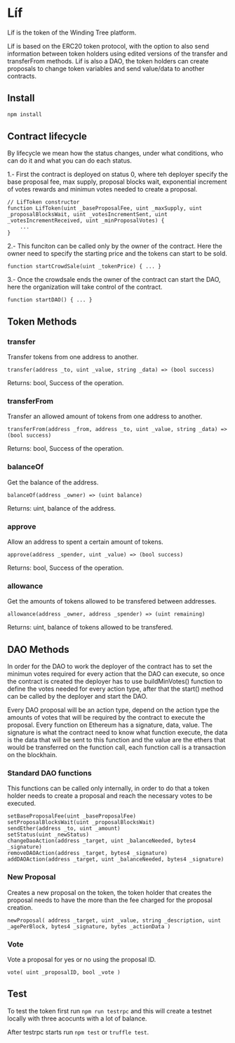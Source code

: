 # Líf

Líf is the token of the Winding Tree platform.

Líf is based on the ERC20 token protocol, with the option to also send information between token holders using edited versions of the transfer and transferFrom methods.
Lif is also a DAO, the token holders can create proposals to change token variables and send value/data to another contracts.

## Install

```sh
npm install
```

## Contract lifecycle

By lifecycle we mean how the status changes, under what conditions, who can do it and what you can do each status.

1.- First the contract is deployed on status 0, where teh deployer specify the base proposal fee, max supply, proposal blocks wait, exponential increment of votes rewards and minimun votes needed to create a proposal.
  ```
  // LifToken constructor
  function LifToken(uint _baseProposalFee, uint _maxSupply, uint _proposalBlocksWait, uint _votesIncrementSent, uint _votesIncrementReceived, uint _minProposalVotes) {
      ...
  }
  ```
2.- This funciton can be called only by the owner of the contract. Here the owner need to specify the starting price and the tokens can start to be sold.
  ```
  function startCrowdSale(uint _tokenPrice) { ... }
  ```
3.- Once the crowdsale ends the owner of the contract can start the DAO, here the organization will take control of the contract.
  ```
  function startDAO() { ... }
  ```

## Token Methods

### transfer

Transfer tokens from one address to another.
```
transfer(address _to, uint _value, string _data) => (bool success)
```
Returns: bool, Success of the operation.

### transferFrom

Transfer  an allowed amount of tokens from one address to another.
```
transferFrom(address _from, address _to, uint _value, string _data) => (bool success)
```
Returns: bool, Success of the operation.

### balanceOf

Get the balance of the address.
```
balanceOf(address _owner) => (uint balance)
```
Returns: uint, balance of the address.

### approve

Allow an address to spent a certain amount of tokens.
```
approve(address _spender, uint _value) => (bool success)
```
Returns: bool, Success of the operation.

### allowance

Get the amounts of tokens allowed to be transfered between addresses.
```
allowance(address _owner, address _spender) => (uint remaining)
```
Returns: uint, balance of tokens allowed to be transfered.

## DAO Methods

In order for the DAO to work the deployer of the contract has to set the minimun votes required for every action that the DAO can execute, so once the contract is created the deployer has to use buildMinVotes() function to define the votes needed for every action type, after that the start() method can be called by the deployer and start the DAO.

Every DAO proposal will be an action type, depend on the action type the amounts of votes that will be required by the contract to execute the proposal. Every function on Ethereum has a signature, data,  value.
The signature is what the contract need to know what function execute, the data is the data that will be sent to this function and the value are the ethers that would be transferred on the function call, each function call is a transaction on the blockhain.

### Standard DAO functions

This functions can be called only internally, in order to do that a token holder needs to create a proposal and reach the necessary votes to be executed.

```
setBaseProposalFee(uint _baseProposalFee)
setProposalBlocksWait(uint _proposalBlocksWait)
sendEther(address _to, uint _amount)
setStatus(uint _newStatus)
changeDaoAction(address _target, uint _balanceNeeded, bytes4 _signature)
removeDAOAction(address _target, bytes4 _signature)
addDAOAction(address _target, uint _balanceNeeded, bytes4 _signature)
```

### New Proposal

Creates a new proposal on the token, the token holder that creates the proposal needs to have the more than the fee charged for the proposal creation.
```
newProposal( address _target, uint _value, string _description, uint _agePerBlock, bytes4 _signature, bytes _actionData )
```
### Vote

Vote a proposal for yes or no using the proposal ID.
```
vote( uint _proposalID, bool _vote )
```

## Test

To test the token first run `npm run testrpc` and this will create a testnet locally with three acocunts with a lot of balance.

After testrpc starts run `npm test` or `truffle test`.
